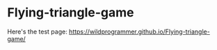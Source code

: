# Flying-triangle-game
Here's the test page:
https://wildprogrammer.github.io/Flying-triangle-game/

